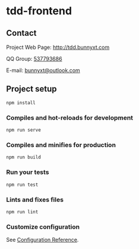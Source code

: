 # tdd-frontend

## Contact
Project Web Page: http://tdd.bunnyxt.com

QQ Group: [537793686](https://jq.qq.com/?_wv=1027&k=588s7nw)

E-mail: bunnyxt@outlook.com

## Project setup
```
npm install
```

### Compiles and hot-reloads for development
```
npm run serve
```

### Compiles and minifies for production
```
npm run build
```

### Run your tests
```
npm run test
```

### Lints and fixes files
```
npm run lint
```

### Customize configuration
See [Configuration Reference](https://cli.vuejs.org/config/).
